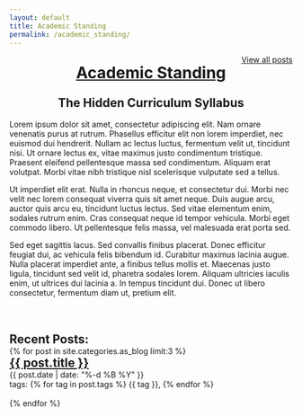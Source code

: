 ```yaml
---
layout: default
title: Academic Standing
permalink: /academic_standing/
---
```


<style>
ul.no-bullets {
  list-style-type: none;
  margin: 0;
  padding: 0;
}
h2.no-margin{
  margin:0;
}
h1.blue{
  margin: 0;
  padding: 0;
  line-height: 0.1em;
  color:#001273;
}
</style>

<a style='text-align:right; display:block;' href="https://www.catherineslaughter.space/as_time/">View all posts</a>

<h1 style='text-align:center' class = 'blue'><a href="https://www.catherineslaughter.space/academic_standing/">Academic Standing</a><h1>
<h2 style='text-align:center' class = 'no-margin'>The Hidden Curriculum Syllabus</h2>

<br>
Lorem ipsum dolor sit amet, consectetur adipiscing elit. Nam ornare venenatis purus at rutrum. Phasellus efficitur elit non lorem imperdiet, nec euismod dui hendrerit. Nullam ac lectus luctus, fermentum velit ut, tincidunt nisi. Ut ornare lectus ex, vitae maximus justo condimentum tristique. Praesent eleifend pellentesque massa sed condimentum. Aliquam erat volutpat. Morbi vitae nibh tristique nisl scelerisque vulputate sed a tellus.

 
Ut imperdiet elit erat. Nulla in rhoncus neque, et consectetur dui. Morbi nec velit nec lorem consequat viverra quis sit amet neque. Duis augue arcu, auctor quis arcu eu, tincidunt luctus lectus. Sed vitae elementum enim, sodales rutrum enim. Cras consequat neque id tempor vehicula. Morbi eget commodo libero. Ut pellentesque felis massa, vel malesuada erat porta sed.


Sed eget sagittis lacus. Sed convallis finibus placerat. Donec efficitur feugiat dui, ac vehicula felis bibendum id. Curabitur maximus lacinia augue. Nulla placerat imperdiet ante, a finibus tellus mollis et. Maecenas justo ligula, tincidunt sed velit id, pharetra sodales lorem. Aliquam ultricies iaculis enim, ut ultrices dui lacinia a. In tempus tincidunt dui. Donec ut libero consectetur, fermentum diam ut, pretium elit.

<br><br> 
<h2 class = 'no-margin'>Recent Posts:</h2>

<ul class="no-bullets">
  {% for post in site.categories.as_blog limit:3 %}
    <li>
      <h2 class="no-margin"><a href="{{ post.url }}">{{ post.title }}</a></h2>
      {{ post.date | date: "%-d %B %Y" }} <br>
      tags: {% for tag in post.tags %} {{ tag }}, {% endfor %}
      <br> <br>
    </li>
  {% endfor %}
</ul>
